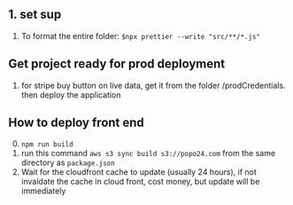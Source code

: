 ## 1. set sup
1. To format the entire folder: `$npx prettier --write "src/**/*.js"`


## Get project ready for prod deployment
1. for stripe buy button on live data, get it from the folder /prodCredentials. then deploy the application

## How to deploy front end
0. `npm run build`
1. run this command `aws s3 sync build s3://popo24.com` from the same directory as `package.json`
2. Wait for the cloudfront cache to update (usually 24 hours), if not invaldate the cache in cloud front, cost money, but update will be immediately
